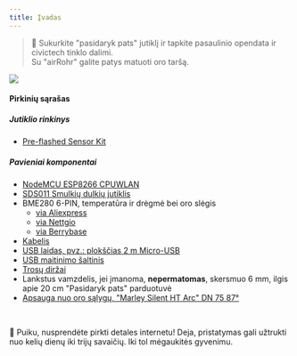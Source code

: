 ```yaml
---
title: Įvadas
---
```

> 🚧 Sukurkite "pasidaryk pats" jutiklį ir tapkite pasaulinio opendata ir civictech tinklo dalimi. <br> Su "airRohr" galite patys matuoti oro taršą.


<img src="../docs/airrohr/particulate-matter-air-quality-sensor-kit.jpeg" loading="lazy"/>

#### Pirkinių sąrašas
##### Jutiklio rinkinys
* [Pre-flashed Sensor Kit](https://nettigo.euproductsluftdaten-org-pl-kit-sds011-bme280)

##### Pavieniai komponentai
* [NodeMCU ESP8266 CPUWLAN](https://www.aliexpress.com/wholesale?groupsort=1&SortType=price_asc&SearchText=nodemcu+v3+esp8266+ch340)
* [SDS011 Smulkių dulkių jutiklis](http://www.aliexpress.comwholesale?groupsort=1&amp;SortType=price_asc&amp;SearchText=sds011)
* BME280 6-PIN, temperatūra ir drėgmė bei oro slėgis
  - [via Aliexpress](https://www.aliexpress.com/wholesale?catId=0&initiative_id=SB_20200308040440&SearchText=bme280+-5V+%2B3.3V)
  - [via Nettgio](https://nettigo.eu/products/module-pressure-humidity-and-temperature-sensor-bosch-bme280)
  - [via Berrybase](https://www.berrybase.de/bauelemente/sensoren-module/feuchtigkeit/bme680-breakout-board-4in1-sensor-f-252-r-temperatur-luftfeuchtigkeit-luftdruck-und-luftg-252-t)
* [Kabelis](http://www.aliexpress.com/wholesale?groupsort=1&SortType=price_asc&SearchText=Dupont+cable+20cm+female-female)
* [USB laidas, pvz.: plokščias 2 m Micro-USB](https://www.aliexpress.com/wholesale?catId=0&initiative_id=SB_20200308040708&SearchText=micro+usb+flat+cable+2m)
* [USB maitinimo šaltinis](https://www.aliexpress.com/wholesale?catId=0&initiative_id=SB_20200308040834&SearchText=single+micro+usb+eu+power+supply)
* [Trosų diržai](https://www.aliexpress.com/wholesale?catId=0&initiative_id=SB_20200308040852&SearchText=cable+straps)
* Lankstus vamzdelis, jei įmanoma, **nepermatomas**, skersmuo 6 mm, ilgis apie 20 cm "Pasidaryk pats" parduotuvė
* [Apsauga nuo oro sąlygų, "Marley Silent HT Arc" DN 75 87°](https://www.bauhaus.info/rohrsysteme/marley-ht-bogen-/p/13625028)


<br>

🙌 Puiku, nusprendėte pirkti detales internetu!
Deja, pristatymas gali užtrukti nuo kelių dienų iki trijų savaičių.
Iki tol mėgaukitės gyvenimu️.
